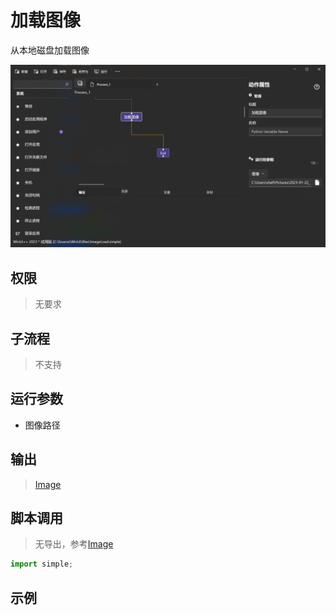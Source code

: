 # 加载图像 
从本地磁盘加载图像

![ImageSave](./images/05.png ':size=90%')

## 权限
> 无要求

## 子流程
> 不支持


## 运行参数

* 图像路径


## 输出

> [Image](./types/Image.md)    


## 脚本调用
>   无导出，参考[Image](./types/Image.md)
```python
import simple;

```

## 示例